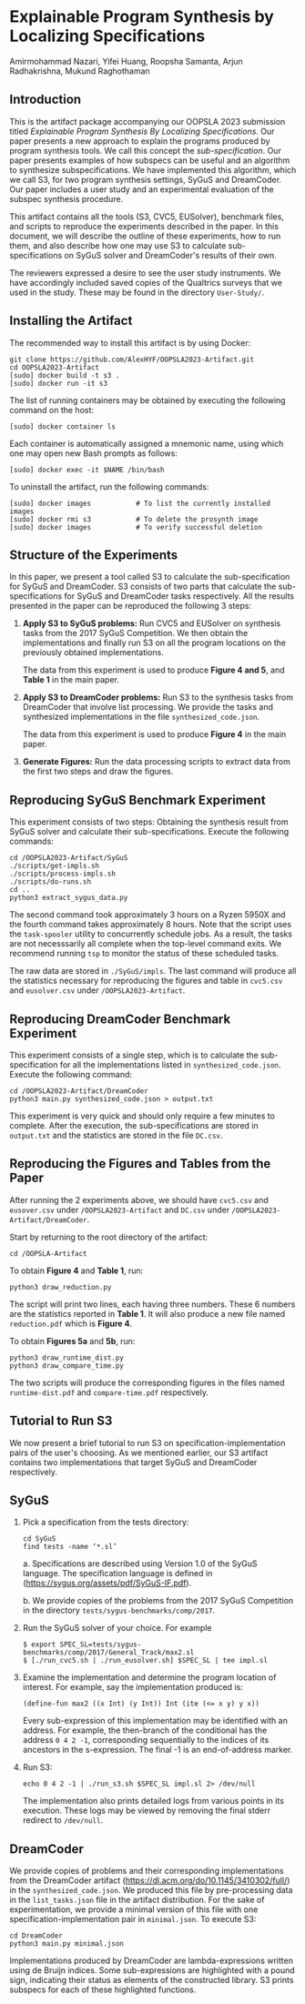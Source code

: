 Explainable Program Synthesis by Localizing Specifications
==========================================================

Amirmohammad Nazari, Yifei Huang, Roopsha Samanta, Arjun Radhakrishna, Mukund Raghothaman

Introduction
------------

This is the artifact package accompanying our OOPSLA 2023 submission titled _Explainable Program Synthesis By
Localizing Specifications_. Our paper presents a new approach to explain the programs produced by program synthesis
tools. We call this concept the _sub-specification_. Our paper presents examples of how subspecs can be useful and an
algorithm to synthesize subspecifications. We have implemented this algorithm, which we call S3, for two program
synthesis settings, SyGuS and DreamCoder. Our paper includes a user study and an experimental evaluation of the subspec
synthesis procedure.

This artifact contains all the tools (S3, CVC5, EUSolver), benchmark files, and scripts to reproduce the experiments
described in the paper. In this document, we will describe the outline of these experiments, how to run them, and also
describe how one may use S3 to calculate sub-specifications on SyGuS solver and DreamCoder's results of their own.

The reviewers expressed a desire to see the user study instruments. We have accordingly included saved copies of the
Qualtrics surveys that we used in the study. These may be found in the directory `User-Study/`.

Installing the Artifact
-----------------------

The recommended way to install this artifact is by using Docker:
```
git clone https://github.com/AlexHYF/OOPSLA2023-Artifact.git
cd OOPSLA2023-Artifact
[sudo] docker build -t s3 .
[sudo] docker run -it s3
```
The list of running containers may be obtained by executing the following command on the host:
```
[sudo] docker container ls
```
Each container is automatically assigned a mnemonic name, using which one may open new Bash prompts as follows:
```
[sudo] docker exec -it $NAME /bin/bash
```

To uninstall the artifact, run the following commands:
```
[sudo] docker images           # To list the currently installed images
[sudo] docker rmi s3           # To delete the prosynth image
[sudo] docker images           # To verify successful deletion
```

Structure of the Experiments
----------------------------

In this paper, we present a tool called S3 to calculate the sub-specification for SyGuS and DreamCoder. S3 consists of
two parts that calculate the sub-specifications for SyGuS and DreamCoder tasks respectively. All the results presented
in the paper can be reproduced the following 3 steps:

1. __Apply S3 to SyGuS problems:__ Run CVC5 and EUSolver on synthesis tasks from the 2017 SyGuS Competition. We then
   obtain the implementations and finally run S3 on all the program locations on the previously obtained
   implementations.
  
   The data from this experiment is used to produce __Figure 4 and 5__, and __Table 1__ in the main paper.

2. __Apply S3 to DreamCoder problems:__ Run S3 to the synthesis tasks from DreamCoder that involve list processing. We
   provide the tasks and synthesized implementations in the file `synthesized_code.json`.

   The data from this experiment is used to produce __Figure 4__ in the main paper.

3. __Generate Figures:__ Run the data processing scripts to extract data from the first two steps and draw the figures.

Reproducing SyGuS Benchmark Experiment
--------------------------------------

This experiment consists of two steps: Obtaining the synthesis result from SyGuS solver and calculate their
sub-specifications. Execute the following commands:
```
cd /OOPSLA2023-Artifact/SyGuS
./scripts/get-impls.sh
./scripts/process-impls.sh
./scripts/do-runs.sh
cd ..
python3 extract_sygus_data.py
```

The second command took approximately 3 hours on a Ryzen 5950X and the fourth command takes approximately 8 hours. Note
that the script uses the `task-spooler` utility to concurrently schedule jobs. As a result, the tasks are not
necesssarily all complete when the top-level command exits. We recommend running `tsp` to monitor the status of these
scheduled tasks.

The raw data are stored in `./SyGuS/impls`. The last command will produce all the statistics necessary for reproducing
the figures and table in `cvc5.csv` and `eusolver.csv` under `/OOPSLA2023-Artifact`. 


Reproducing DreamCoder Benchmark Experiment
-------------------------------------------

This experiment consists of a single step, which is to calculate the sub-specification for all the implementations
listed in `synthesized_code.json`. Execute the following command:

```
cd /OOPSLA2023-Artifact/DreamCoder
python3 main.py synthesized_code.json > output.txt
```

This experiment is very quick and should only require a few minutes to complete. After the execution, the
sub-specifications are stored in `output.txt` and the statistics are stored in the file `DC.csv`.


Reproducing the Figures and Tables from the Paper
-------------------------------------------------

After running the 2 experiments above, we should have `cvc5.csv` and `eusover.csv` under `/OOPSLA2023-Artifact` and
`DC.csv` under `/OOPSLA2023-Artifact/DreamCoder`.

Start by returning to the root directory of the artifact:
```
cd /OOPSLA-Artifact
```

To obtain __Figure 4__ and __Table 1__, run:
```
python3 draw_reduction.py
```
The script will print two lines, each having three numbers. These 6 numbers are the statistics reported in __Table 1__.
It will also produce a new file named `reduction.pdf` which is __Figure 4__.

To obtain __Figures 5a__ and __5b__, run:
```
python3 draw_runtime_dist.py
python3 draw_compare_time.py
```
The two scripts will produce the corresponding figures in the files named `runtime-dist.pdf` and `compare-time.pdf`
respectively.
 
Tutorial to Run S3
------------------

We now present a brief tutorial to run S3 on specification-implementation pairs of the user's choosing. As we mentioned
earlier, our S3 artifact contains two implementations that target SyGuS and DreamCoder respectively.

SyGuS
-----

1. Pick a specification from the tests directory:

   ```
   cd SyGuS
   find tests -name ‘*.sl’
   ```

   a. Specifications are described using Version 1.0 of the SyGuS language. The specification language is defined in
      (https://sygus.org/assets/pdf/SyGuS-IF.pdf).

   b. We provide copies of the problems from the 2017 SyGuS Competition in the directory
      `tests/sygus-benchmarks/comp/2017`.

2. Run the SyGuS solver of your choice. For example

   ```
   $ export SPEC_SL=tests/sygus-benchmarks/comp/2017/General_Track/max2.sl
   $ [./run_cvc5.sh | ./run_eusolver.sh] $SPEC_SL | tee impl.sl
   ```

3. Examine the implementation and determine the program location of interest. For example, say the implementation
   produced is:

   ```
   (define-fun max2 ((x Int) (y Int)) Int (ite (<= x y) y x))
   ```

   Every sub-expression of this implementation may be identified with an address. For example, the then-branch of the
   conditional has the address `0 4 2 -1`, corresponding sequentially to the indices of its ancestors in the
   s-expression. The final -1 is an end-of-address marker.

4. Run S3:

   ```
   echo 0 4 2 -1 | ./run_s3.sh $SPEC_SL impl.sl 2> /dev/null
   ```

   The implementation also prints detailed logs from various points in its execution. These logs may be viewed by
   removing the final stderr redirect to `/dev/null`.

DreamCoder
----------

We provide copies of problems and their corresponding implementations from the DreamCoder artifact
(https://dl.acm.org/do/10.1145/3410302/full/) in the `synthesized_code.json`. We produced this file by pre-processing
data in the `list_tasks.json` file in the artifact distribution. For the sake of experimentation, we provide a minimal
version of this file with one specification-implementation pair in `minimal.json`. To execute S3:

```
cd DreamCoder
python3 main.py minimal.json
```

Implementations produced by DreamCoder are lambda-expressions written using de Bruijn indices. Some sub-expressions are
highlighted with a pound sign, indicating their status as elements of the constructed library. S3 prints subspecs for
each of these highlighted functions.
